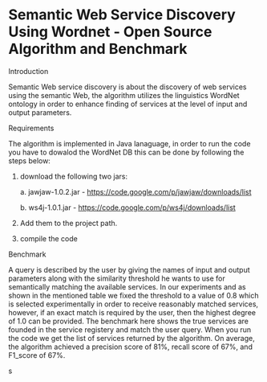 # Semantic Web Service Discovery Using Wordnet - Open Source Algorithm and Benchmark

Introduction

Semantic Web service discovery is about the discovery of web services using the semantic Web, the algorithm utilizes the linguistics WordNet ontology in order to enhance finding of services at the level of input and output parameters.


Requirements

The algorithm is implemented in Java lanaguage, in order to run the code you have to dowalod the WordNet DB this can be done by following the steps below:

1. download the following two jars:
   
   a. jawjaw-1.0.2.jar - https://code.google.com/p/jawjaw/downloads/list
   
   b. ws4j-1.0.1.jar - https://code.google.com/p/ws4j/downloads/list

3. Add them to the project path.
4. compile the code

Benchmark

 A query is described by the user by giving the names of input and output parameters along with the similarity threshold he wants to use for semantically matching the available services. In our experiments and as shown in the mentioned table we fixed the threshold to a value of 0.8 which is selected experimentally in order to receive reasonably matched services, however, if an exact match is required by the user, then the highest degree of 1.0 can be provided. The benchmark here shows the true services are founded in the service registery and match the user query.
 When you run the code we get the list of services returned by the algorithm. 
  On average, the algorithm achieved a precision score of 81%, recall score of 67%, and F1_score of 67%.

 s
  
